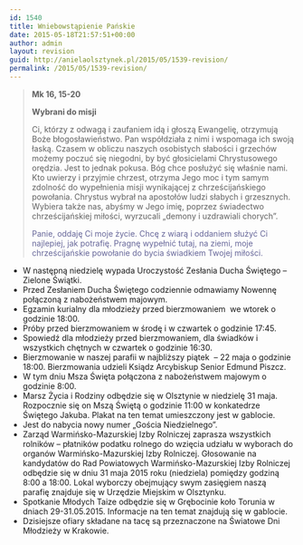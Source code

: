 ```yaml
---
id: 1540
title: Wniebowstąpienie Pańskie
date: 2015-05-18T21:57:51+00:00
author: admin
layout: revision
guid: http://anielaolsztynek.pl/2015/05/1539-revision/
permalink: /2015/05/1539-revision/
---
```

> **Mk 16, 15-20**
> 
> **Wybrani do misji**
> 
> Ci, którzy z odwagą i zaufaniem idą i głoszą Ewangelię, otrzymują Boże błogosławieństwo. Pan współdziała z nimi i wspomaga ich swoją łaską. Czasem w obliczu naszych osobistych słabości i grzechów możemy poczuć się niegodni, by być głosicielami Chrystusowego orędzia. Jest to jednak pokusa. Bóg chce posłużyć się właśnie nami. Kto uwierzy i przyjmie chrzest, otrzyma Jego moc i tym samym zdolność do wypełnienia misji wynikającej z chrześcijańskiego powołania. Chrystus wybrał na apostołów ludzi słabych i grzesznych. Wybiera także nas, abyśmy w Jego imię, poprzez świadectwo chrześcijańskiej miłości, wyrzucali &#8222;demony i uzdrawiali chorych&#8221;.
> 
> <span style="color: #666699;">Panie, oddaję Ci moje życie. Chcę z wiarą i oddaniem służyć Ci najlepiej, jak potrafię. Pragnę wypełnić tutaj, na ziemi, moje chrześcijańskie powołanie do bycia świadkiem Twojej miłości.</span>

  * W następną niedzielę wypada Uroczystość Zesłania Ducha Świętego &#8211; Zielone Świątki.
  * Przed Zesłaniem Ducha Świętego codziennie odmawiamy Nowennę połączoną z nabożeństwem majowym.
  * Egzamin kurialny dla młodzieży przed bierzmowaniem  we wtorek o godzinie 18:00.
  * Próby przed bierzmowaniem w środę i w czwartek o godzinie 17:45.
  * Spowiedź dla młodzieży przed bierzmowaniem, dla świadków i wszystkich chętnych w czwartek o godzinie 16:30.
  * Bierzmowanie w naszej parafii w najbliższy piątek  &#8211; 22 maja o godzinie 18:00. Bierzmowania udzieli Ksiądz Arcybiskup Senior Edmund Piszcz.
  * W tym dniu Msza Święta połączona z nabożeństwem majowym o godzinie 8:00.
  * Marsz Życia i Rodziny odbędzie się w Olsztynie w niedzielę 31 maja. Rozpocznie się on Mszą Świętą o godzinie 11:00 w konkatedrze Świętego Jakuba. Plakat na ten temat umieszczony jest w gablocie.
  * Jest do nabycia nowy numer &#8222;Gościa Niedzielnego&#8221;.
  * Zarząd Warmińsko-Mazurskiej Izby Rolniczej zaprasza wszystkich rolników &#8211; płatników podatku rolnego do wzięcia udziału w wyborach do organów Warmińsko-Mazurskiej Izby Rolniczej. Głosowanie na kandydatów do Rad Powiatowych Warmińsko-Mazurskiej Izby Rolniczej odbędzie się w dniu 31 maja 2015 roku (niedziela) pomiędzy godziną 8:00 a 18:00. Lokal wyborczy obejmujący swym zasięgiem naszą parafię znajduje się w Urzędzie Miejskim w Olsztynku.
  * Spotkanie Młodych Taize odbędzie się w Grębocinie koło Torunia w dniach 29-31.05.2015. Informacje na ten temat znajdują się w gablocie.
  * Dzisiejsze ofiary składane na tacę są przeznaczone na Światowe Dni Młodzieży w Krakowie.